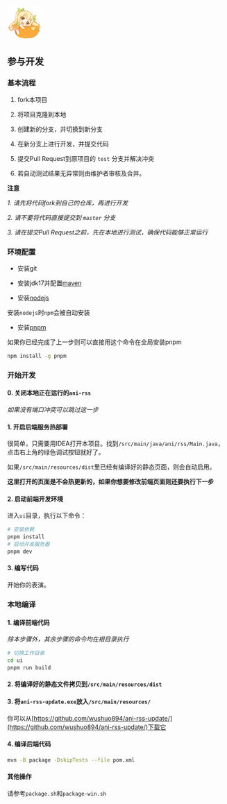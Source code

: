 <img alt="mikan-pic.png" height="80" width="80" src="./image/mikan-pic.png"/>

## 参与开发

### 基本流程

1. fork本项目

2. 将项目克隆到本地

3. 创建新的分支，并切换到新分支

4. 在新分支上进行开发，并提交代码

5. 提交Pull Request到原项目的 `test` 分支并解决冲突

6. 若自动测试结果无异常则由维护者审核及合并。

**注意**

*1. 请先将代码fork到自己的仓库，再进行开发*

*2. 请不要将代码直接提交到 `master` 分支*

*3. 请在提交Pull Request之前，先在本地进行测试，确保代码能够正常运行*

### 环境配置

- 安装git

- 安装jdk17并配置[maven](https://maven.apache.org/download.cgi)

- 安装[nodejs](https://nodejs.org/zh-cn)

安装`nodejs`时`npm`会被自动安装

- 安装[pnpm](https://pnpm.io/zh/installation)

如果你已经完成了上一步则可以直接用这个命令在全局安装pnpm

```bash
npm install -g pnpm
```

### 开始开发

#### 0. 关闭本地正在运行的`ani-rss`

*如果没有端口冲突可以跳过这一步*

#### 1. 开启后端服务热部署

很简单，只需要用IDEA打开本项目。找到`/src/main/java/ani/rss/Main.java`，点击右上角的绿色调试按钮就好了。

如果`/src/main/resources/dist`里已经有编译好的静态页面，则会自动启用。

**这里打开的页面是不会热更新的，如果你想要修改前端页面则还要执行下一步**

#### 2. 启动前端开发环境

进入`ui`目录，执行以下命令：

```bash
# 安装依赖
pnpm install
# 启动开发服务器
pnpm dev
```

#### 3. 编写代码

开始你的表演。

### 本地编译

#### 1. 编译前端代码

*除本步骤外，其余步骤的命令均在根目录执行*

```bash
# 切换工作目录
cd ui
pnpm run build
```

#### 2. 将编译好的静态文件拷贝到`/src/main/resources/dist`

#### 3. 将`ani-rss-update.exe`放入`/src/main/resources/`

你可以从[https://github.com/wushuo894/ani-rss-update/](https://github.com/wushuo894/ani-rss-update/)下载它

#### 4. 编译后端代码

```bash
mvn -B package -DskipTests --file pom.xml
```

#### 其他操作

请参考`package.sh`和`package-win.sh`